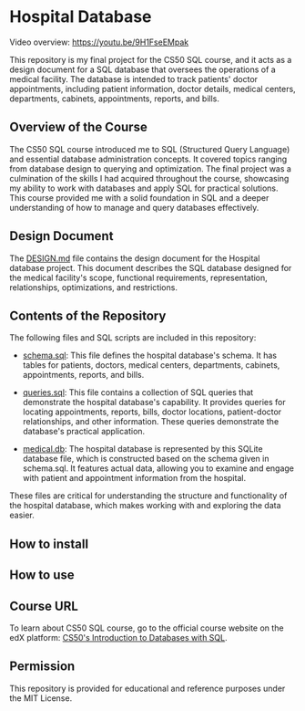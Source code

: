# Hospital Database

Video overview: <https://youtu.be/9H1FseEMpak>

This repository is my final project for the CS50 SQL course, and it acts as a design document for a SQL database that oversees the operations of a medical facility. The database is intended to track patients' doctor appointments, including patient information, doctor details, medical centers, departments, cabinets, appointments, reports, and bills.


## Overview of the Course
The CS50 SQL course introduced me to SQL (Structured Query Language) and essential database administration concepts. It covered topics ranging from database design to querying and optimization. The final project was a culmination of the skills I had acquired throughout the course, showcasing my ability to work with databases and apply SQL for practical solutions. This course provided me with a solid foundation in SQL and a deeper understanding of how to manage and query databases effectively.


## Design Document

The [DESIGN.md](DESIGN.md) file contains the design document for the Hospital database project. This document describes the SQL database designed for the medical facility's scope, functional requirements, representation, relationships, optimizations, and restrictions.


## Contents of the Repository

The following files and SQL scripts are included in this repository:

- [schema.sql](schema.sql): This file defines the hospital database's schema. It has tables for patients, doctors, medical centers, departments, cabinets, appointments, reports, and bills.
  
- [queries.sql](queries.sql): This file contains a collection of SQL queries that demonstrate the hospital database's capability. It provides queries for locating appointments, reports, bills, doctor locations, patient-doctor relationships, and other information. These queries demonstrate the database's practical application.

- [medical.db](medical.db): The hospital database is represented by this SQLite database file, which is constructed based on the schema given in schema.sql. It features actual data, allowing you to examine and engage with patient and appointment information from the hospital.

These files are critical for understanding the structure and functionality of the hospital database, which makes working with and exploring the data easier.


## How to install


## How to use


## Course URL

To learn about CS50 SQL course, go to the official course website on the edX platform: [CS50's Introduction to Databases with SQL](https://www.edx.org/learn/sql/harvard-university-cs50-s-introduction-to-databases-with-sql).


## Permission

This repository is provided for educational and reference purposes under the MIT License.
